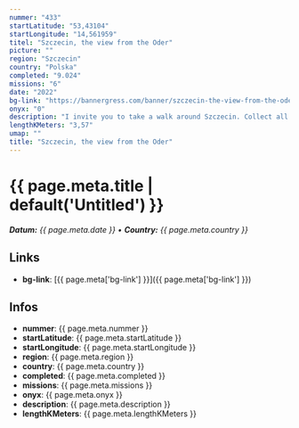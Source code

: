 ```yaml
---
nummer: "433"
startLatitude: "53,43104"
startLongitude: "14,561959"
titel: "Szczecin, the view from the Oder"
picture: ""
region: "Szczecin"
country: "Polska"
completed: "9.024"
missions: "6"
date: "2022"
bg-link: "https://bannergress.com/banner/szczecin-the-view-from-the-oder-ed1c"
onyx: "0"
description: "I invite you to take a walk around Szczecin. Collect all the badges, admire the beautiful view from the Oder river and discover the spirit of the port city ;-)"
lengthKMeters: "3,57"
umap: ""
title: "Szczecin, the view from the Oder"
---
```

# {{ page.meta.title | default('Untitled') }}

_**Datum:** {{ page.meta.date }} • **Country:** {{ page.meta.country }}_

## Links
- **bg-link**: [{{ page.meta['bg-link'] }}]({{ page.meta['bg-link'] }})

## Infos
- **nummer**: {{ page.meta.nummer }}
- **startLatitude**: {{ page.meta.startLatitude }}
- **startLongitude**: {{ page.meta.startLongitude }}
- **region**: {{ page.meta.region }}
- **country**: {{ page.meta.country }}
- **completed**: {{ page.meta.completed }}
- **missions**: {{ page.meta.missions }}
- **onyx**: {{ page.meta.onyx }}
- **description**: {{ page.meta.description }}
- **lengthKMeters**: {{ page.meta.lengthKMeters }}
